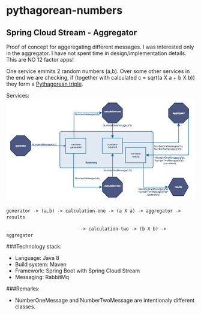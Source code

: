# pythagorean-numbers

## Spring Cloud Stream - Aggregator

Proof of concept for aggeregating different messages.
I was interested only in the aggregator. 
I have not spent time in design/implementation details.
This are NO 12 factor apps!

One service emmits 2 random numbers (a,b). 
Over some other services in the end we are checking, if (together with calculated c = sqrt(a X a + b X b)) they form a [Pythagorean triple](https://en.wikipedia.org/wiki/Pythagorean_triple). 

Services:
![alt text](https://github.com/realtech2000/pythagorean-numbers/blob/master/images/services.png "Services")

`generator -> (a,b) -> calculation-one -> (a X a) -> aggregator -> results`

&nbsp;&nbsp;&nbsp;&nbsp;&nbsp;&nbsp;&nbsp;&nbsp;&nbsp;&nbsp;&nbsp;&nbsp;&nbsp;&nbsp;&nbsp;&nbsp;&nbsp;&nbsp;&nbsp;&nbsp;&nbsp;&nbsp;&nbsp;&nbsp;&nbsp;&nbsp;&nbsp;&nbsp;&nbsp;&nbsp;&nbsp;&nbsp;`          -> calculation-two -> (b X b) -> aggregator`
                   


###Technology stack:
- Language: Java 8
- Build system: Maven
- Framework: Spring Boot with  Spring Cloud Stream
- Messaging: RabbitMq

###Remarks:
- NumberOneMessage and NumberTwoMessage are intentionaly different classes.
